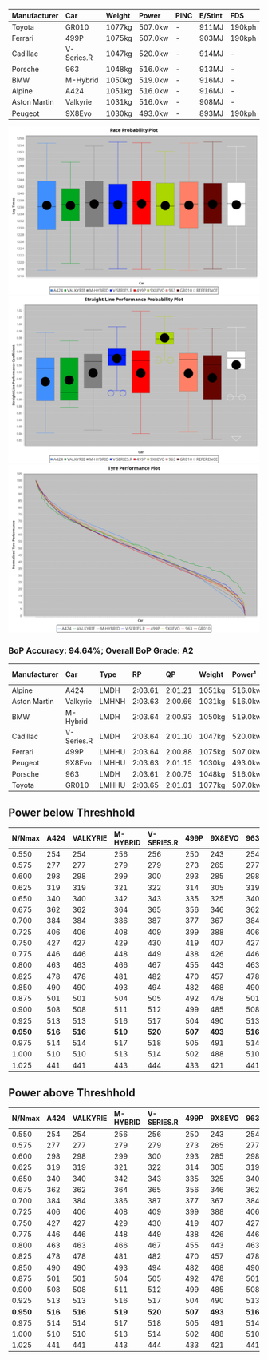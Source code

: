 | Manufacturer | Car        | Weight | Power   | PINC    | E/Stint | FDS     |
|:-|:-|:-|:-|:-|:-|:-|
| Toyota       | GR010      | 1077kg | 507.0kw |    -    | 911MJ   | 190kph  |
| Ferrari      | 499P       | 1075kg | 507.0kw |    -    | 903MJ   | 190kph  |
| Cadillac     | V-Series.R | 1047kg | 520.0kw |    -    | 914MJ   |    -    |
| Porsche      | 963        | 1048kg | 516.0kw |    -    | 913MJ   |    -    |
| BMW          | M-Hybrid   | 1050kg | 519.0kw |    -    | 916MJ   |    -    |
| Alpine       | A424       | 1051kg | 516.0kw |    -    | 916MJ   |    -    |
| Aston Martin | Valkyrie   | 1031kg | 516.0kw |    -    | 908MJ   |    -    |
| Peugeot      | 9X8Evo     | 1030kg | 493.0kw |    -    | 893MJ   | 190kph  |

![PACECHART](./IMG/AUTO.png)
![STRAIGHTLINEPERFORMANCECHART](./IMG/AUTO_sp.png)
![TYREPERFORMANCECHART](./IMG/AUTO_tw.png)

### BoP Accuracy: 94.64%; Overall BoP Grade: A2
| Manufacturer | Car        | Type  | RP      | QP      | Weight | Power¹  | Threshhold | PINC    | Power²   | E/Stint | AVG Vmax  | FDS     | RDLC | L/Stint | BOP-Grade | Model Accuracy | Model Points | Match%  | SimDiff |
|:-|:-|:-|:-|:-|:-|:-|:-|:-|:-|:-|:-|:-|:-|:-|:-|:-|:-|:-|:-|
| Alpine       | A424       | LMDH  | 2:03.61 | 2:01.21 | 1051kg | 516.0kw | 0.0kph     |    -    | 516.00kw |  916MJ  | 296.50kph |    -    | 1.02 | 25      | ~A1       | 96.10%         | 2390         | 97.88%  | +0.62   |
| Aston Martin | Valkyrie   | LMHNH | 2:03.63 | 2:00.66 | 1031kg | 516.0kw | 0.0kph     |    -    | 516.00kw |  908MJ  | 297.91kph |    -    | 1.05 | 25      | +C2       | 100.00%        | 466          | 73.44%  | #       |
| BMW          | M-Hybrid   | LMDH  | 2:03.64 | 2:00.93 | 1050kg | 519.0kw | 0.0kph     |    -    | 519.00kw |  916MJ  | 298.90kph |    -    | 1.02 | 25      | ~A1       | 100.00%        | 3339         | 100.00% | +0.58   |
| Cadillac     | V-Series.R | LMDH  | 2:03.64 | 2:01.10 | 1047kg | 520.0kw | 0.0kph     |    -    | 520.00kw |  914MJ  | 301.13kph |    -    | 1.02 | 25      | ~A1       | 99.56%         | 5841         | 98.33%  | +0.98   |
| Ferrari      | 499P       | LMHHU | 2:03.64 | 2:00.88 | 1075kg | 507.0kw | 0.0kph     |    -    | 507.00kw |  903MJ  | 296.34kph | 190kph  | 1.03 | 24      | ~A1       | 99.57%         | 7417         | 100.00% | +1.15   |
| Peugeot      | 9X8Evo     | LMHHU | 2:03.63 | 2:01.15 | 1030kg | 493.0kw | 0.0kph     |    -    | 493.00kw |  893MJ  | 304.70kph | 190kph  | 1.03 | 24      | +B1       | 100.00%        | 1891         | 87.48%  | +0.70   |
| Porsche      | 963        | LMDH  | 2:03.61 | 2:00.75 | 1048kg | 516.0kw | 0.0kph     |    -    | 516.00kw |  913MJ  | 298.60kph |    -    | 1.02 | 25      | ~A1       | 98.39%         | 16118        | 100.00% | -0.06   |
| Toyota       | GR010      | LMHHU | 2:03.65 | 2:01.01 | 1077kg | 507.0kw | 0.0kph     |    -    | 507.00kw |  911MJ  | 295.14kph | 190kph  | 1.03 | 24      | ~A1       | 99.90%         | 5196         | 100.00% | +1.56   |

## Power below Threshhold
| N/Nmax    | A424    | VALKYRIE | M-HYBRID | V-SERIES.R | 499P    | 9X8EVO  | 963     | GR010   |
|:-|:-|:-|:-|:-|:-|:-|:-|:-|
|  0.550    |  254    |  254     |  256     |  256       |  250    |  243    |  254    |  250    |
|  0.575    |  277    |  277     |  279     |  279       |  273    |  265    |  277    |  273    |
|  0.600    |  298    |  298     |  299     |  300       |  293    |  285    |  298    |  293    |
|  0.625    |  319    |  319     |  321     |  322       |  314    |  305    |  319    |  314    |
|  0.650    |  340    |  340     |  342     |  343       |  335    |  325    |  340    |  335    |
|  0.675    |  362    |  362     |  364     |  365       |  356    |  346    |  362    |  356    |
|  0.700    |  384    |  384     |  386     |  387       |  377    |  367    |  384    |  377    |
|  0.725    |  406    |  406     |  408     |  409       |  399    |  388    |  406    |  399    |
|  0.750    |  427    |  427     |  429     |  430       |  419    |  407    |  427    |  419    |
|  0.775    |  446    |  446     |  448     |  449       |  438    |  426    |  446    |  438    |
|  0.800    |  463    |  463     |  466     |  467       |  455    |  443    |  463    |  455    |
|  0.825    |  478    |  478     |  481     |  482       |  470    |  457    |  478    |  470    |
|  0.850    |  490    |  490     |  493     |  494       |  482    |  468    |  490    |  482    |
|  0.875    |  501    |  501     |  504     |  505       |  492    |  478    |  501    |  492    |
|  0.900    |  508    |  508     |  511     |  512       |  499    |  485    |  508    |  499    |
|  0.925    |  513    |  513     |  516     |  517       |  504    |  490    |  513    |  504    |
| **0.950** | **516** | **516**  | **519**  | **520**    | **507** | **493** | **516** | **507** |
|  0.975    |  514    |  514     |  517     |  518       |  505    |  491    |  514    |  505    |
|  1.000    |  510    |  510     |  513     |  514       |  502    |  488    |  510    |  502    |
|  1.025    |  441    |  441     |  443     |  444       |  433    |  421    |  441    |  433    |

## Power above Threshhold
| N/Nmax    | A424    | VALKYRIE | M-HYBRID | V-SERIES.R | 499P    | 9X8EVO  | 963     | GR010   |
|:-|:-|:-|:-|:-|:-|:-|:-|:-|
|  0.550    |  254    |  254     |  256     |  256       |  250    |  243    |  254    |  250    |
|  0.575    |  277    |  277     |  279     |  279       |  273    |  265    |  277    |  273    |
|  0.600    |  298    |  298     |  299     |  300       |  293    |  285    |  298    |  293    |
|  0.625    |  319    |  319     |  321     |  322       |  314    |  305    |  319    |  314    |
|  0.650    |  340    |  340     |  342     |  343       |  335    |  325    |  340    |  335    |
|  0.675    |  362    |  362     |  364     |  365       |  356    |  346    |  362    |  356    |
|  0.700    |  384    |  384     |  386     |  387       |  377    |  367    |  384    |  377    |
|  0.725    |  406    |  406     |  408     |  409       |  399    |  388    |  406    |  399    |
|  0.750    |  427    |  427     |  429     |  430       |  419    |  407    |  427    |  419    |
|  0.775    |  446    |  446     |  448     |  449       |  438    |  426    |  446    |  438    |
|  0.800    |  463    |  463     |  466     |  467       |  455    |  443    |  463    |  455    |
|  0.825    |  478    |  478     |  481     |  482       |  470    |  457    |  478    |  470    |
|  0.850    |  490    |  490     |  493     |  494       |  482    |  468    |  490    |  482    |
|  0.875    |  501    |  501     |  504     |  505       |  492    |  478    |  501    |  492    |
|  0.900    |  508    |  508     |  511     |  512       |  499    |  485    |  508    |  499    |
|  0.925    |  513    |  513     |  516     |  517       |  504    |  490    |  513    |  504    |
| **0.950** | **516** | **516**  | **519**  | **520**    | **507** | **493** | **516** | **507** |
|  0.975    |  514    |  514     |  517     |  518       |  505    |  491    |  514    |  505    |
|  1.000    |  510    |  510     |  513     |  514       |  502    |  488    |  510    |  502    |
|  1.025    |  441    |  441     |  443     |  444       |  433    |  421    |  441    |  433    |
